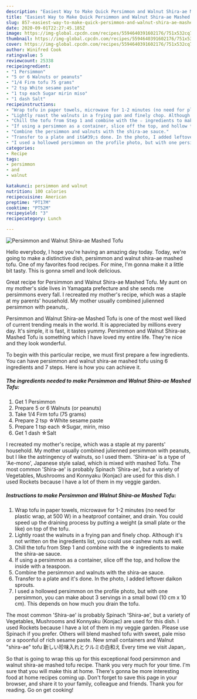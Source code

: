 ```yaml
---
description: "Easiest Way to Make Quick Persimmon and Walnut Shira-ae Mashed Tofu"
title: "Easiest Way to Make Quick Persimmon and Walnut Shira-ae Mashed Tofu"
slug: 857-easiest-way-to-make-quick-persimmon-and-walnut-shira-ae-mashed-tofu
date: 2020-09-01T22:27:45.185Z
image: https://img-global.cpcdn.com/recipes/5594640391602176/751x532cq70/persimmon-and-walnut-shira-ae-mashed-tofu-recipe-main-photo.jpg
thumbnail: https://img-global.cpcdn.com/recipes/5594640391602176/751x532cq70/persimmon-and-walnut-shira-ae-mashed-tofu-recipe-main-photo.jpg
cover: https://img-global.cpcdn.com/recipes/5594640391602176/751x532cq70/persimmon-and-walnut-shira-ae-mashed-tofu-recipe-main-photo.jpg
author: Winifred Cook
ratingvalue: 5
reviewcount: 25338
recipeingredient:
- "1 Persimmon"
- "5 or 6 Walnuts or peanuts"
- "1/4 Firm tofu 75 grams"
- "2 tsp White sesame paste"
- "1 tsp each Sugar mirin miso"
- "1 dash Salt"
recipeinstructions:
- "Wrap tofu in paper towels, microwave for 1-2 minutes (no need for plastic wrap, at 500 W) in a heatproof container, and drain. You could speed up the draining process by putting a weight (a small plate or the like) on top of the tofu."
- "Lightly roast the walnuts in a frying pan and finely chop. Although it&#39;s not written on the ingredients list, you could use cashew nuts as well."
- "Chill the tofu from Step 1 and combine with the ☆ ingredients to make the shira-ae sauce."
- "If using a persimmon as a container, slice off the top, and hollow the inside with a teaspoon."
- "Combine the persimmon and walnuts with the shira-ae sauce."
- "Transfer to a plate and it&#39;s done. In the photo, I added leftover daikon sprouts."
- "I used a hollowed persimmon on the profile photo, but with one persimmon, you can make about 3 servings in a small bowl (10 cm x 10 cm). This depends on how much you drain the tofu."
categories:
- Recipe
tags:
- persimmon
- and
- walnut

katakunci: persimmon and walnut 
nutrition: 100 calories
recipecuisine: American
preptime: "PT17M"
cooktime: "PT52M"
recipeyield: "3"
recipecategory: Lunch

---
```



![Persimmon and Walnut Shira-ae Mashed Tofu](https://img-global.cpcdn.com/recipes/5594640391602176/751x532cq70/persimmon-and-walnut-shira-ae-mashed-tofu-recipe-main-photo.jpg)

Hello everybody, I hope you're having an amazing day today. Today, we're going to make a distinctive dish, persimmon and walnut shira-ae mashed tofu. One of my favorites food recipes. For mine, I'm gonna make it a little bit tasty. This is gonna smell and look delicious.

Great recipe for Persimmon and Walnut Shira-ae Mashed Tofu. My aunt on my mother&#39;s side lives in Yamagata prefecture and she sends me persimmons every fall. I recreated my mother&#39;s recipe, which was a staple at my parents&#39; household. My mother usually combined julienned persimmon with peanuts,.

Persimmon and Walnut Shira-ae Mashed Tofu is one of the most well liked of current trending meals in the world. It is appreciated by millions every day. It's simple, it is fast, it tastes yummy. Persimmon and Walnut Shira-ae Mashed Tofu is something which I have loved my entire life. They're nice and they look wonderful.


To begin with this particular recipe, we must first prepare a few ingredients. You can have persimmon and walnut shira-ae mashed tofu using 6 ingredients and 7 steps. Here is how you can achieve it.

<!--inarticleads1-->

##### The ingredients needed to make Persimmon and Walnut Shira-ae Mashed Tofu:

1. Get 1 Persimmon
1. Prepare 5 or 6 Walnuts (or peanuts)
1. Take 1/4 Firm tofu (75 grams)
1. Prepare 2 tsp ☆White sesame paste
1. Prepare 1 tsp each ☆Sugar, mirin, miso
1. Get 1 dash ☆Salt


I recreated my mother&#39;s recipe, which was a staple at my parents&#39; household. My mother usually combined julienned persimmon with peanuts, but I like the astringency of walnuts, so I used them. &#39;Shira-ae&#39; is a type of &#39;Ae-mono&#39;, Japanese style salad, which is mixed with mashed Tofu. The most common &#39;Shira-ae&#39; is probably Spinach &#39;Shira-ae&#39;, but a variety of Vegetables, Mushrooms and Konnyaku (Konjac) are used for this dish. I used Rockets because I have a lot of them in my veggie garden. 

<!--inarticleads2-->

##### Instructions to make Persimmon and Walnut Shira-ae Mashed Tofu:

1. Wrap tofu in paper towels, microwave for 1-2 minutes (no need for plastic wrap, at 500 W) in a heatproof container, and drain. You could speed up the draining process by putting a weight (a small plate or the like) on top of the tofu.
1. Lightly roast the walnuts in a frying pan and finely chop. Although it&#39;s not written on the ingredients list, you could use cashew nuts as well.
1. Chill the tofu from Step 1 and combine with the ☆ ingredients to make the shira-ae sauce.
1. If using a persimmon as a container, slice off the top, and hollow the inside with a teaspoon.
1. Combine the persimmon and walnuts with the shira-ae sauce.
1. Transfer to a plate and it&#39;s done. In the photo, I added leftover daikon sprouts.
1. I used a hollowed persimmon on the profile photo, but with one persimmon, you can make about 3 servings in a small bowl (10 cm x 10 cm). This depends on how much you drain the tofu.


The most common &#39;Shira-ae&#39; is probably Spinach &#39;Shira-ae&#39;, but a variety of Vegetables, Mushrooms and Konnyaku (Konjac) are used for this dish. I used Rockets because I have a lot of them in my veggie garden. Please use Spinach if you prefer. Others will blend mashed tofu with sweet, pale miso or a spoonful of rich sesame paste. New small containers and Walnut &#34;shira-ae&#34; tofu 新しい珍味入れとクルミの白和え Every time we visit Japan,. 

So that is going to wrap this up for this exceptional food persimmon and walnut shira-ae mashed tofu recipe. Thank you very much for your time. I'm sure that you will make this at home. There's gonna be more interesting food at home recipes coming up. Don't forget to save this page in your browser, and share it to your family, colleague and friends. Thank you for reading. Go on get cooking!
